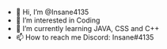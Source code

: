 - 👋 Hi, I’m @Insane4135
- 👀 I’m interested in Coding
- 🌱 I’m currently learning JAVA, CSS and C++
- 📫 How to reach me Discord: Insane#4135

<!---
Insane4135/Insane4135 is a ✨ special ✨ repository because its `README.md` (this file) appears on your GitHub profile.
You can click the Preview link to take a look at your changes.
--->
